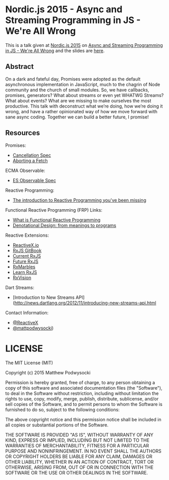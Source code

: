 # Nordic.js 2015 - Async and Streaming Programming in JS - We're All Wrong

This is a talk given at [Nordic.js 2015](http://nordicjs.com/) on [Async and Streaming Programming in JS - We're All Wrong](http://nordicjs.com/speakers#118-Matthew-Podwysocki) and the slides are [here](nordic-js).

## Abstract ##

On a dark and fateful day, Promises were adopted as the default asynchronous implementation in JavaScript, much to the chagrin of Node community and the church of small modules. So, we have callbacks, promises, generators? What about streams or even yet WHATWG Streams? What about events? What are we missing to make ourselves the most productive. This talk with deconstruct what we’re doing, how we’re doing it wrong, and have a rather opinionated way of how we move forward with sane async coding. Together we can build a better future, I promise!

## Resources ##

Promises:
- [Cancellation Spec](https://github.com/promises-aplus/cancellation-spec)
- [Aborting a Fetch](https://github.com/whatwg/fetch/issues/27)

ECMA Observable:
- [ES Observable Spec](https://github.com/zenparsing/es-observable/)

Reactive Programming:
- [The introduction to Reactive Programming you've been missing](https://gist.github.com/staltz/868e7e9bc2a7b8c1f754)

Functional Reactive Programming (FRP) Links:
- [What is Functional Reactive Programming](http://stackoverflow.com/questions/1028250/what-is-functional-reactive-programming)
- [Denotational Design: from meanings to programs](https://github.com/conal/talk-2014-bayhac-denotational-design)

Reactive Extensions:
- [ReactiveX.io](http://reactivex.io/)
- [RxJS GitBook](http://xgrommx.github.io/rx-book/)
- [Current RxJS](https://github.com/Reactive-Extensions/RxJS)
- [Future RxJS](https://github.com/ReactiveX/RxJS)
- [RxMarbles](http://rxmarbles.com/)
- [Learn RxJS](http://reactivex.io/learnrx/)
- [RxVision](http://jaredforsyth.com/rxvision/)

Dart Streams:
- [Introduction to New Streams API](http://news.dartlang.org/2012/11/introducing-new-streams-api.html

Contact Information:
- [@ReactiveX](https://twitter.com/ReactiveX)
- [@mattpodwysocki](https://twitter.com/mattpodwysocki))

# LICENSE

The MIT License (MIT)

Copyright (c) 2015 Matthew Podwysocki

Permission is hereby granted, free of charge, to any person obtaining a copy
of this software and associated documentation files (the "Software"), to deal
in the Software without restriction, including without limitation the rights
to use, copy, modify, merge, publish, distribute, sublicense, and/or sell
copies of the Software, and to permit persons to whom the Software is
furnished to do so, subject to the following conditions:

The above copyright notice and this permission notice shall be included in all
copies or substantial portions of the Software.

THE SOFTWARE IS PROVIDED "AS IS", WITHOUT WARRANTY OF ANY KIND, EXPRESS OR
IMPLIED, INCLUDING BUT NOT LIMITED TO THE WARRANTIES OF MERCHANTABILITY,
FITNESS FOR A PARTICULAR PURPOSE AND NONINFRINGEMENT. IN NO EVENT SHALL THE
AUTHORS OR COPYRIGHT HOLDERS BE LIABLE FOR ANY CLAIM, DAMAGES OR OTHER
LIABILITY, WHETHER IN AN ACTION OF CONTRACT, TORT OR OTHERWISE, ARISING FROM,
OUT OF OR IN CONNECTION WITH THE SOFTWARE OR THE USE OR OTHER DEALINGS IN THE
SOFTWARE.
